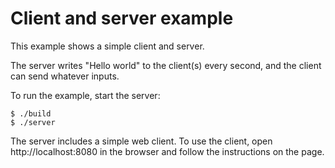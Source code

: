 # Client and server example

This example shows a simple client and server.

The server writes "Hello world" to the client(s) every second, and the client can send whatever inputs.

To run the example, start the server:

    $ ./build
    $ ./server

The server includes a simple web client. To use the client, open
http://localhost:8080 in the browser and follow the instructions on the page.
